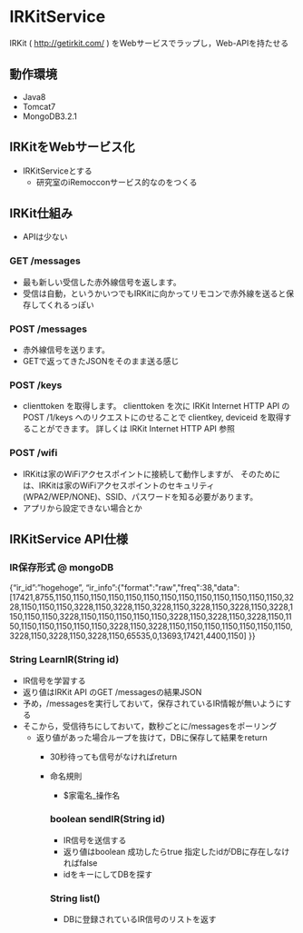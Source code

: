 # IRKitService
IRKit ( http://getirkit.com/ ) をWebサービスでラップし，Web-APIを持たせる

## 動作環境
- Java8
- Tomcat7
- MongoDB3.2.1

## IRKitをWebサービス化
- IRKitServiceとする
  - 研究室のiRemocconサービス的なのをつくる

## IRKit仕組み
- APIは少ない
### GET /messages
- 最も新しい受信した赤外線信号を返します。
- 受信は自動，というかいつでもIRKitに向かってリモコンで赤外線を送ると保存してくれるっぽい

### POST /messages
- 赤外線信号を送ります。
- GETで返ってきたJSONをそのまま送る感じ

### POST /keys
- clienttoken を取得します。 clienttoken を次に IRKit Internet HTTP API の POST /1/keys へのリクエストにのせることで clientkey, deviceid を取得することができます。 詳しくは IRKit Internet HTTP API 参照

### POST /wifi
- IRKitは家のWiFiアクセスポイントに接続して動作しますが、 そのためには、IRKitは家のWiFiアクセスポイントのセキュリティ(WPA2/WEP/NONE)、SSID、パスワードを知る必要があります。
- アプリから設定できない場合とか

## IRKitService API仕様
### IR保存形式 @ mongoDB
{“ir_id”:”hogehoge”, “ir_info”:{"format":"raw","freq":38,"data":[17421,8755,1150,1150,1150,1150,1150,1150,1150,1150,1150,1150,1150,1150,1150,3228,1150,1150,1150,3228,1150,3228,1150,3228,1150,3228,1150,3228,1150,3228,1150,1150,1150,3228,1150,1150,1150,1150,1150,3228,1150,3228,1150,3228,1150,1150,1150,1150,1150,1150,1150,3228,1150,3228,1150,1150,1150,1150,1150,1150,1150,3228,1150,3228,1150,3228,1150,65535,0,13693,17421,4400,1150]
}}

### String LearnIR(String id)
- IR信号を学習する
- 返り値はIRKit API のGET /messagesの結果JSON
- 予め，/messagesを実行しておいて，保存されているIR情報が無いようにする
- そこから，受信待ちにしておいて，数秒ごとに/messagesをポーリング
  - 返り値があった場合ループを抜けて，DBに保存して結果をreturn
    - 30秒待っても信号がなければreturn
    - 命名規則
      - $家電名_操作名

      ### boolean sendIR(String id)
      - IR信号を送信する
      - 返り値はboolean 成功したらtrue 指定したidがDBに存在しなければfalse
      - idをキーにしてDBを探す

      ### String list()
      - DBに登録されているIR信号のリストを返す
